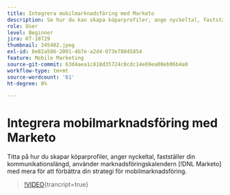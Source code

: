 ```yaml
---
title: Integrera mobilmarknadsföring med Marketo
description: Se hur du kan skapa köparprofiler, ange nyckeltal, fastställa din kommunikationslängd, använda  [!DNL Marketo’s] marknadsföringskalender och mycket mer för att förbättra er strategi för mobilmarknadsföring.
role: User
level: Beginner
jira: KT-10729
thumbnail: 345402.jpeg
exl-id: 8e82a586-2001-4b7e-a2d4-073e78045854
feature: Mobile Marketing
source-git-commit: 63d4aea1c818d35724c0cdc14e69ea00eb06b4a0
workflow-type: tm+mt
source-wordcount: '61'
ht-degree: 0%

---
```


# Integrera mobilmarknadsföring med Marketo

Titta på hur du skapar köparprofiler, anger nyckeltal, fastställer din kommunikationslängd, använder marknadsföringskalendern [!DNL Marketo] med mera för att förbättra din strategi för mobilmarknadsföring.

>[!VIDEO](https://video.tv.adobe.com/v/345402/?quality=12&learn=on){trancript=true}
